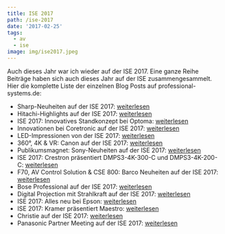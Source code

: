 ```yaml
---
title: ISE 2017
path: /ise-2017
date: '2017-02-25'
tags:
  - av
  - ise
image: img/ise2017.jpeg
---
```


Auch dieses Jahr war ich wieder auf der ISE 2017. Eine ganze Reihe Beiträge haben sich auch dieses Jahr auf der ISE zusammengesammelt. Hier die komplette Liste der einzelnen Blog Posts auf professional-systems.de:


* Sharp-Neuheiten auf der ISE 2017: [weiterlesen](https://www.professional-system.de/features/sharp-neuheiten-auf-der-ise-2017/)
* Hitachi-Highlights auf der ISE 2017: [weiterlesen](https://www.professional-system.de/features/hitachi-highlights-auf-der-ise-2017/)
* ISE 2017: Innovatives Standkonzept bei Optoma: [weiterlesen](https://www.professional-system.de/features/ise-2017-innovatives-standkonzept-bei-optoma/)
* Innovationen bei Coretronic auf der ISE 2017: [weiterlesen](https://www.professional-system.de/features/innovationen-bei-coretronic-auf-der-ise-2017/)
* LED-Impressionen von der ISE 2017: [weiterlesen](https://www.professional-system.de/business/led-impressionen-von-der-ise-2017/)
* 360°, 4K & VR: Canon auf der ISE 2017: [weiterlesen](https://www.professional-system.de/features/canon-auf-der-ise-2017/)
* Publikumsmagnet: Sony-Neuheiten auf der ISE 2017: [weiterlesen](https://www.professional-system.de/features/sony-der-publikumsmagnet-auf-der-ise-2017/)
* ISE 2017: Crestron präsentiert DMPS3-4K-300-C und DMPS3-4K-200-C: [weiterlesen](https://www.professional-system.de/features/ise-2017-crestron-praesentiert-dmps3-4k-300-c-und-dmps3-4k-200-c/)
* F70, AV Control Solution & CSE 800: Barco Neuheiten auf der ISE 2017: [weiterlesen](https://www.professional-system.de/features/f70-av-control-solution-cse-800-barco-neuheiten-auf-der-ise-2017/)
* Bose Professional auf der ISE 2017: [weiterlesen](https://www.professional-system.de/features/bose-professional-auf-der-ise-2017/)
* Digital Projection mit Strahlkraft auf der ISE 2017: [weiterlesen](https://www.professional-system.de/features/digital-projection-mit-strahlkraft-auf-der-ise-2017/)
* ISE 2017: Alles neu bei Epson: [weiterlesen](https://www.professional-system.de/features/ise-2017-alles-neu-bei-epson/)
* ISE 2017: Kramer präsentiert Maestro: [weiterlesen](https://www.professional-system.de/features/ise-2017-kramer-praesentiert-maestro/)
* Christie auf der ISE 2017: [weiterlesen](https://www.professional-system.de/features/christie-auf-der-ise-2017/)
* Panasonic Partner Meeting auf der ISE 2017: [weiterlesen](https://www.professional-system.de/features/das-panasonic-partner-meeting-auf-der-ise-2017/)
